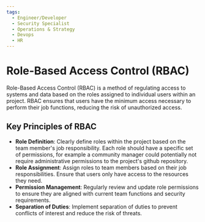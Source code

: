 ```yaml
---
tags:
  - Engineer/Developer
  - Security Specialist
  - Operations & Strategy
  - Devops
  - HR
---
```


# Role-Based Access Control (RBAC)

Role-Based Access Control (RBAC) is a method of regulating access to systems and data based on the roles assigned to individual users within an project. RBAC ensures that users have the minimum access necessary to perform their job functions, reducing the risk of unauthorized access.

## Key Principles of RBAC

- **Role Definition**: Clearly define roles within the project based on the team member's job responsibility. Each role should have a specific set of permissions, for example a community manager could potentially not require administrative permissions to the project's github repository.
- **Role Assignment**: Assign roles to team members based on their job responsibilities. Ensure that users only have access to the resources they need.
- **Permission Management**: Regularly review and update role permissions to ensure they are aligned with current team functions and security requirements.
- **Separation of Duties**: Implement separation of duties to prevent conflicts of interest and reduce the risk of threats.
